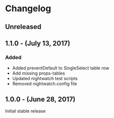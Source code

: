 Changelog
=========

Unreleased
----------

1.1.0 - (July 13, 2017)
------------------
### Added
* Added preventDefault to SingleSelect table row
* Add missing props-tables
* Updated nightwatch test scripts
* Removed nightwatch.config file


1.0.0 - (June 28, 2017)
------------------
Initial stable release
